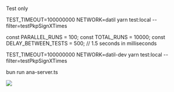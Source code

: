 Test only 
<!-- -- datil -->
TEST_TIMEOUT=100000000 NETWORK=datil yarn test:local --filter=testPkpSignXTimes

<!-- -- datil dev -->
const PARALLEL_RUNS = 100;
const TOTAL_RUNS = 10000;
const DELAY_BETWEEN_TESTS = 500; // 1.5 seconds in milliseconds

TEST_TIMEOUT=100000000 NETWORK=datil-dev yarn test:local --filter=testPkpSignXTimes

bun run ana-server.ts

![](https://i.ibb.co/DV8pSby/Xnapper-2024-08-15-17-38-56.png)